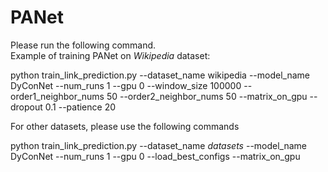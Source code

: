 # PANet
Please run the following command.  
Example of training PANet on *Wikipedia* dataset:  

python train_link_prediction.py --dataset_name wikipedia --model_name DyConNet --num_runs 1 --gpu 0 --window_size 100000 --order1_neighbor_nums 50 --order2_neighbor_nums 50 --matrix_on_gpu --dropout 0.1 --patience 20

For other datasets, please use the following commands

python train_link_prediction.py --dataset_name *datasets* --model_name DyConNet --num_runs 1 --gpu 0 --load_best_configs --matrix_on_gpu

